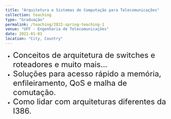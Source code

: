 ```yaml
---
title: "Arquitetura e Sistemas de Computação para Telecomunicações"
collection: teaching
type: "Graduação"
permalink: /teaching/2022-spring-teaching-1
venue: "UFF - Engenharia de Telecomunicações"
date: 2021-01-01
location: "City, Country"
---
```

- <font size="5">Conceitos de arquitetura de switches e roteadores e muito mais...</font>
- <font size="5">Soluções para acesso rápido a memória, enfileiramento, QoS e malha de comutação.</font>
- <font size="5">Como lidar com arquiteturas diferentes da I386.</font>